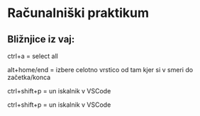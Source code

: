 # Računalniški praktikum

<h2> Bližnjice iz vaj: </h2>
  <p> ctrl+a = select all </p>
  <p>alt+home/end = izbere celotno vrstico od tam kjer si v smeri do začetka/konca</p>
  <p>ctrl+shift+p = un iskalnik v VSCode</p>
  <p>ctrl+shift+p = un iskalnik v VSCode</p>
